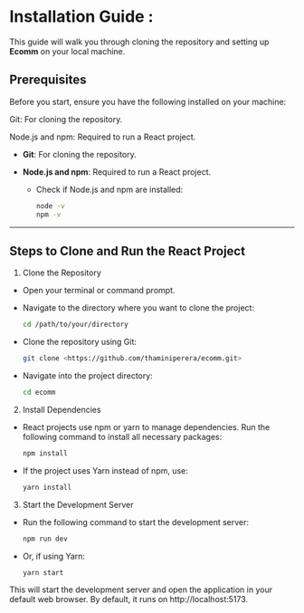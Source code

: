 
# Installation Guide : 

This guide will walk you through cloning the repository and setting up **Ecomm** on your local machine.

## Prerequisites

Before you start, ensure you have the following installed on your machine:

Git: For cloning the repository.

Node.js and npm: Required to run a React project. 

- **Git**: For cloning the repository.

- **Node.js and npm**: Required to run a React project. 

  - Check if Node.js and npm are installed:

    ```bash
    node -v
    npm -v
    ```

---

## Steps to Clone and Run the React Project

1. Clone the Repository

- Open your terminal or command prompt.

- Navigate to the directory where you want to clone the project:

    ```bash
    cd /path/to/your/directory
    ```

- Clone the repository using Git:

    ```bash
    git clone <https://github.com/thaminiperera/ecomm.git>
    ```

- Navigate into the project directory:

    ```bash
    cd ecomm
    ```

2. Install Dependencies

- React projects use npm or yarn to manage dependencies. Run the following command to install all necessary packages:

    ```bash
    npm install
    ```

- If the project uses Yarn instead of npm, use:

    ```bash
    yarn install
    ```

3. Start the Development Server

- Run the following command to start the development server:

    ```bash
    npm run dev
    ```

- Or, if using Yarn:

    ```bash
    yarn start
    ```

This will start the development server and open the application in your default web browser. By default, it runs on http://localhost:5173.



